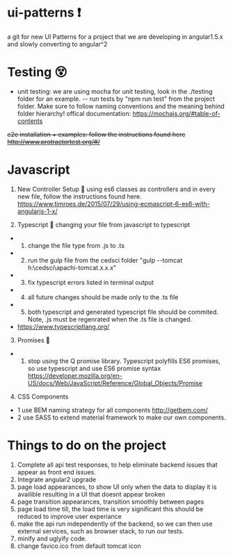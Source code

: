 # ui-patterns :exclamation:
a git for new UI Patterns for a project that we are developing in angular1.5.x and slowly converting to angular^2


# Testing :dizzy_face:
- unit testing: we are using mocha for unit testing, look in the ./testing folder for an example.
-- run tests by "npm run test" from the project folder. Make sure to follow naming conventions and the meaning behind folder hierarchy! 
offical documentation: https://mochajs.org/#table-of-contents

~~e2e installation + examples: follow the instructions found here http://www.protractortest.org/#/~~

# Javascript
1. New Controller Setup :muscle:
using es6 classes as controllers and in every new file, follow the instructions found here. https://www.timroes.de/2015/07/29/using-ecmascript-6-es6-with-angularjs-1-x/

2. Typescript :sweet_potato:
changing your file from javascript to typescript
  - 1. change the file type from .js to .ts
  - 2. run the gulp file from the cedsci folder "gulp --tomcat h:\cedsci\apachi-tomcat.x.x.x"
  - 3. fix typescript errors listed in terminal output
  - 4. all future changes should be made only to the .ts file
  - 5. both typescript and generated typescript file should be commited. Note, .js must be regenrated when the .ts file is changed. 
  - https://www.typescriptlang.org/

3. Promises :pray:
  - 1. stop using the Q promise library. Typescript polyfills ES6 promises, so use typescript and use ES6 promise syntax 
  https://developer.mozilla.org/en-US/docs/Web/JavaScript/Reference/Global_Objects/Promise
  
4. CSS Components
 - 1 use BEM naming strategy for all components
 http://getbem.com/
 - 2 use SASS to extend material framework to make our own components.
 

# Things to do on the project
1) Complete all api test responses, to help eliminate backend issues that appear as front end issues.
2) Integrate angular2 upgrade 
3) page load appearances, to show UI only when the data to display it is availible resulting in a UI that doesnt appear broken
4) page transition appearances, transition smoothly between pages
5) page load time till, the load time is very significant this should be reduced to improve user experiance
6) make the api run independently of the backend, so we can then use external services, such as browser stack, to run our tests.
7) minify and uglyify code.
8) change favico.ico from default tomcat icon
